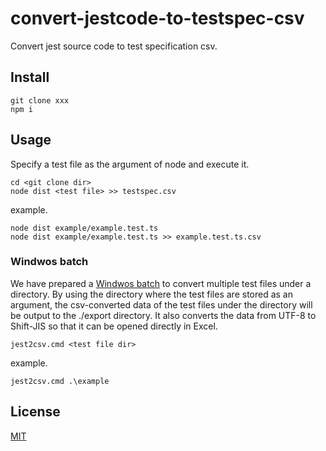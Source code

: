 # convert-jestcode-to-testspec-csv

Convert jest source code to test specification csv.

## Install

```
git clone xxx
npm i
```

## Usage

Specify a test file as the argument of node and execute it.

```
cd <git clone dir>
node dist <test file> >> testspec.csv
```

example.

```
node dist example/example.test.ts
node dist example/example.test.ts >> example.test.ts.csv
```


### Windwos batch

We have prepared a [Windwos batch](./jest2csv.cmd) to convert multiple test files under a directory.
By using the directory where the test files are stored as an argument, the csv-converted data of the test files under the directory will be output to the ./export directory.
It also converts the data from UTF-8 to Shift-JIS so that it can be opened directly in Excel.

```
jest2csv.cmd <test file dir>
```

example.

```
jest2csv.cmd .\example
```

## License
[MIT](./LICENSE)
